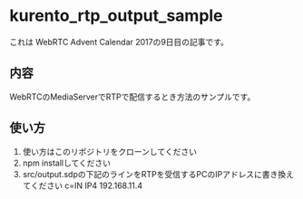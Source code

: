 # kurento_rtp_output_sample

これは WebRTC Advent Calendar 2017の9日目の記事です。

## 内容
WebRTCのMediaServerでRTPで配信するとき方法のサンプルです。

## 使い方
1. 使い方はこのリポジトリをクローンしてください
1. npm installしてください
1. src/output.sdpの下記のラインをRTPを受信するPCのIPアドレスに書き換えてください
 c=IN IP4 192.168.11.4
